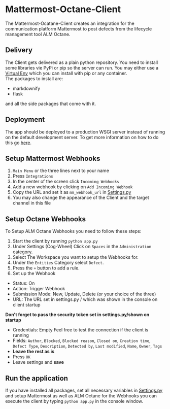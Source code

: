 # Mattermost-Octane-Client

The Mattermost-Ocatane-Client creates an integration for the communication platform Mattermost to post defects from the lifecycle management tool ALM Octane.

## Delivery

The Client gets delivered as a plain python repository. You need to install some libraries vie PyPi or pip so the server can run. 
You may either use a [Virtual Env](https://docs.python-guide.org/dev/virtualenvs/) which you can install with pip or any container.\
The packages to install are:
- markdownify
- flask

and all the side packages that come with it.


## Deployment

The app should be deployed to a production WSGI server instead of running on the default development server.
To get more information on how to do this go [here](http://flask.pocoo.org/docs/1.0/deploying/). 


## Setup Mattermost Webhooks

1. `Main Menu` or the three lines next to your name
2. Press `Integrations`
3. In the center of the screen click `Incoming Webhooks`
4. Add a new webhook by clicking on `Add Incoming Webhook`
5. Copy the URL and set it as `mm_webhook_url` in [Settings.py](settings.py)
6. You may also change the appearance of the Client and the target channel in this file


## Setup Octane Webhooks

To Setup ALM Octane Webhooks you need to follow these steps:
1. Start the client by running `python app.py` 
2. Under Settings (Cog-Wheel) Click on `Spaces` in the `Administration` category.
3. Select The Workspace you want to setup the Webhooks for.
4. Under the `Entities` Category select `Defect`.
5. Press the `+` button to add a rule.
6. Set up the Webhook
- Status: On
- Action: Trigger Webhook
- Submission Mode: New, Update, Delete (or your choice of the three)
- URL: The URL set in settings.py / which was shown in the console on client startup

**Don't forget to pass the security token set in settings.py/shown on startup**
- Credentials: Empty
    Feel free to test the connection if the client is running
- Fields:
`Author`, `Blocked`, `Blocked reason`, `Closed on`, `Creation time`, `Defect Type`, `Description`, `Detected by`, `Last modified`, `Name`, `Owner`, `Tags`
- **Leave the rest as is**
- Press `OK`
- Leave settings and **save**


## Run the application

If you have installed all packages, set all necessary variables in [Settings.py](settings.py) and setup Mattermost as well as ALM Octane for the Webhooks you can execute the client by typing `python app.py` in the console window.

